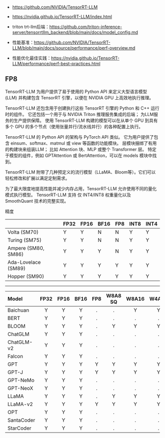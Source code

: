 


- https://github.com/NVIDIA/TensorRT-LLM
- https://nvidia.github.io/TensorRT-LLM/index.html

- triton trt-llm后端：https://github.com/triton-inference-server/tensorrtllm_backend/blob/main/docs/model_config.md
- 性能基准：https://github.com/NVIDIA/TensorRT-LLM/blob/main/docs/source/performance/perf-overview.md
- 性能优化最佳实践：https://nvidia.github.io/TensorRT-LLM/performance/perf-best-practices.html


## FP8


TensorRT-LLM 为用户提供了易于使用的 Python API 来定义大型语言模型 (LLM) 并构建包含 TensorRT 引擎，以便在 NVIDIA GPU 上高效地执行推理。 

TensorRT-LLM 还包含用于创建执行这些 TensorRT 引擎的 Python 和 C++ 运行时的组件。 它还包括一个用于与 NVIDIA Triton 推理服务集成的后端； 为LLM服务的生产提供保障。 使用 TensorRT-LLM 构建的模型可以在从单个 GPU 到具有多个 GPU 的多个节点（使用张量并行/流水线并行）的各种配置上执行。

TensorRT-LLM 的 Python API 的架构与 PyTorch API 类似。 它为用户提供了包含 einsum、softmax、matmul 或 view 等函数的功能模块。 层模块捆绑了有用的构建块来组装LLM； 比如 Attention 块、MLP 或整个 Transformer 层。 特定于模型的组件，例如 GPTAttention 或 BertAttention，可以在 models 模块中找到。

TensorRT-LLM 附带了几种预定义的流行模型（LLaMA、Bloom等）。它们可以轻松修改和扩展以满足定制需求。 

为了最大限度地提高性能并减少内存占用，TensorRT-LLM 允许使用不同的量化模式执行模型。 TensorRT-LLM 支持 仅 INT4/INT8 权重量化以及 SmoothQuant 技术的完整实现。



精度



|                              | FP32  | FP16  | BF16  | FP8  | INT8 | INT4 |
| :--------------------------- | :---- | :---- | :---- | :--- | :--- | :--- |
| Volta (SM70)                 | Y     | Y     | N     | N    | Y    | Y    |
| Turing (SM75)                | Y     | Y     | N     | N    | Y    | Y    |
| Ampere (SM80, SM86)          | Y     | Y     | Y     | N    | Y    | Y    |
| Ada-Lovelace (SM89)          | Y     | Y     | Y     | Y    | Y    | Y    |
| Hopper (SM90)                | Y     | Y     | Y     | Y    | Y    | Y    |


----


| Model                       | FP32 | FP16 | BF16 | FP8  | W8A8 SQ | W8A16 | W4A16 | W4A16 AWQ | W4A16 GPTQ |
| :-------------------------- | :--: | :--: | :--: | :--: | :-----: | :---: | :---: | :-------: | :--------: |
| Baichuan                    | Y    | Y    | Y    | .    | .       | Y     | Y     | .         | .          |
| BERT                        | Y    | Y    | Y    | .    | .       | .     | .     | .         | .          |
| BLOOM                       | Y    | Y    | Y    | .    | Y       | Y     | Y     | .         | .          |
| ChatGLM                     | Y    | Y    | Y    | .    | .       | .     | .     | .         | .          |
| ChatGLM-v2                  | Y    | Y    | Y    | .    | .       | .     | .     | .         | .          |
| Falcon                      | Y    | Y    | Y    | .    | .       | .     | .     | .         | .          |
| GPT                         | Y    | Y    | Y    | Y    | Y       | Y     | Y     | .         | .          |
| GPT-J                       | Y    | Y    | Y    | Y    | Y       | Y     | Y     | Y         | .          |
| GPT-NeMo                    | Y    | Y    | Y    | .    | .       | .     | .     | .         | .          |
| GPT-NeoX                    | Y    | Y    | Y    | .    | .       | .     | .     | .         | Y          |
| LLaMA                       | Y    | Y    | Y    | .    | Y       | Y     | Y     | Y         | Y          |
| LLaMA-v2                    | Y    | Y    | Y    | Y    | Y       | Y     | Y     | Y         | Y          |
| OPT                         | Y    | Y    | Y    | .    | .       | .     | .     | .         | .          |
| SantaCoder                  | Y    | Y    | Y    | .    | .       | .     | .     | .         | .          |
| StarCoder                   | Y    | Y    | Y    | .    | .       | .     | .     | .         | .          |














